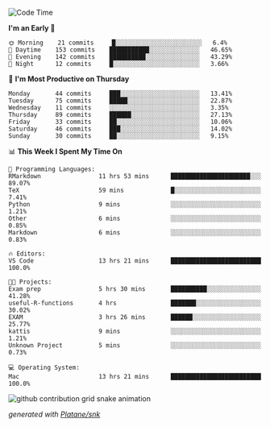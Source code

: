 <!--START_SECTION:waka-->
![Code Time](http://img.shields.io/badge/Code%20Time-174%20hrs%2052%20mins-blue)

**I'm an Early 🐤** 

```text
🌞 Morning    21 commits     █░░░░░░░░░░░░░░░░░░░░░░░░   6.4% 
🌆 Daytime    153 commits    ███████████░░░░░░░░░░░░░░   46.65% 
🌃 Evening    142 commits    ██████████░░░░░░░░░░░░░░░   43.29% 
🌙 Night      12 commits     █░░░░░░░░░░░░░░░░░░░░░░░░   3.66%

```
📅 **I'm Most Productive on Thursday** 

```text
Monday       44 commits     ███░░░░░░░░░░░░░░░░░░░░░░   13.41% 
Tuesday      75 commits     █████░░░░░░░░░░░░░░░░░░░░   22.87% 
Wednesday    11 commits     ░░░░░░░░░░░░░░░░░░░░░░░░░   3.35% 
Thursday     89 commits     ██████░░░░░░░░░░░░░░░░░░░   27.13% 
Friday       33 commits     ██░░░░░░░░░░░░░░░░░░░░░░░   10.06% 
Saturday     46 commits     ███░░░░░░░░░░░░░░░░░░░░░░   14.02% 
Sunday       30 commits     ██░░░░░░░░░░░░░░░░░░░░░░░   9.15%

```


📊 **This Week I Spent My Time On** 

```text
💬 Programming Languages: 
RMarkdown                11 hrs 53 mins      ██████████████████████░░░   89.07% 
TeX                      59 mins             █░░░░░░░░░░░░░░░░░░░░░░░░   7.41% 
Python                   9 mins              ░░░░░░░░░░░░░░░░░░░░░░░░░   1.21% 
Other                    6 mins              ░░░░░░░░░░░░░░░░░░░░░░░░░   0.85% 
Markdown                 6 mins              ░░░░░░░░░░░░░░░░░░░░░░░░░   0.83%

🔥 Editors: 
VS Code                  13 hrs 21 mins      █████████████████████████   100.0%

🐱‍💻 Projects: 
Exam prep                5 hrs 30 mins       ██████████░░░░░░░░░░░░░░░   41.28% 
useful-R-functions       4 hrs               ███████░░░░░░░░░░░░░░░░░░   30.02% 
EXAM                     3 hrs 26 mins       ██████░░░░░░░░░░░░░░░░░░░   25.77% 
kattis                   9 mins              ░░░░░░░░░░░░░░░░░░░░░░░░░   1.21% 
Unknown Project          5 mins              ░░░░░░░░░░░░░░░░░░░░░░░░░   0.73%

💻 Operating System: 
Mac                      13 hrs 21 mins      █████████████████████████   100.0%

```


<!--END_SECTION:waka-->


<!--Snake Game-->
![github contribution grid snake animation](https://raw.githubusercontent.com/viggo-gascou/viggo-gascou/output/github-contribution-grid-snake.svg)

_generated with [Platane/snk](https://github.com/Platane/snk)_
<!--Snake Game-->

